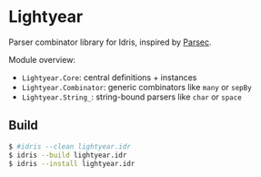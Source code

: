 # Lightyear

Parser combinator library for Idris,
inspired by [Parsec](http://hackage.haskell.org/package/parsec).

Module overview:
* `Lightyear.Core`: central definitions + instances
* `Lightyear.Combinator`: generic combinators like `many` or `sepBy`
* `Lightyear.String_`: string-bound parsers like `char` or `space`

## Build
```bash
$ #idris --clean lightyear.idr
$ idris --build lightyear.idr
$ idris --install lightyear.idr
```
